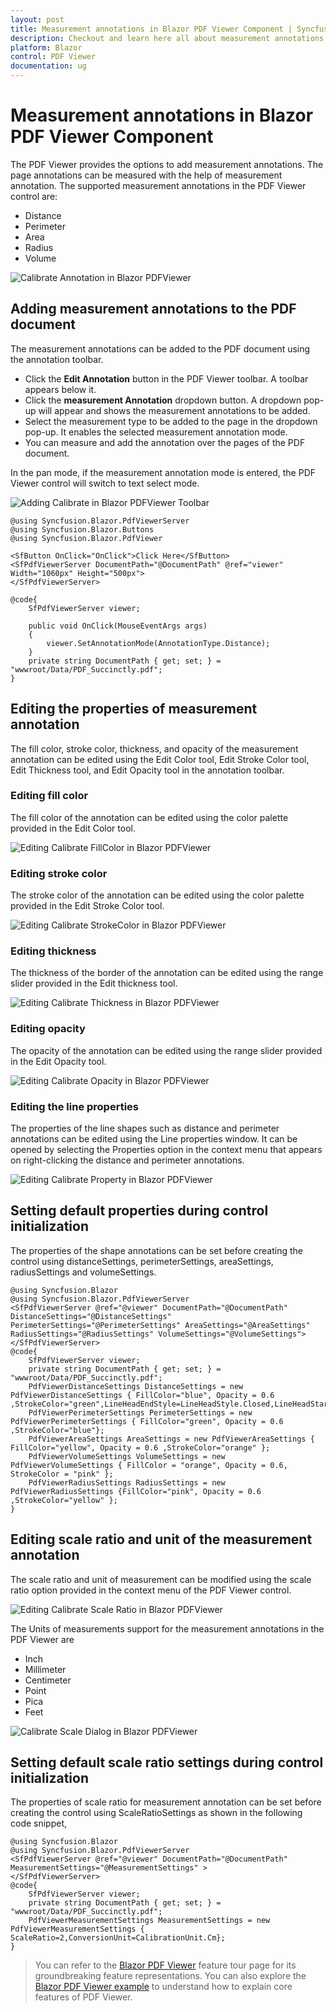 ```yaml
---
layout: post
title: Measurement annotations in Blazor PDF Viewer Component | Syncfusion
description: Checkout and learn here all about measurement annotations in Syncfusion Blazor PDF Viewer component and more.
platform: Blazor
control: PDF Viewer
documentation: ug
---
```


# Measurement annotations in Blazor PDF Viewer Component

The PDF Viewer provides the options to add measurement annotations. The page annotations can be measured with the help of measurement annotation. The supported measurement annotations in the PDF Viewer control are:

* Distance
* Perimeter
* Area
* Radius
* Volume

![Calibrate Annotation in Blazor PDFViewer](../../pdfviewer/images/blazor-pdfviewer-calibrate-annotation.png)

## Adding measurement annotations to the PDF document

The measurement annotations can be added to the PDF document using the annotation toolbar.

* Click the **Edit Annotation** button in the PDF Viewer toolbar. A toolbar appears below it.
* Click the **measurement Annotation** dropdown button. A dropdown pop-up will appear and shows the measurement annotations to be added.
* Select the measurement type to be added to the page in the dropdown pop-up. It enables the selected measurement annotation mode.
* You can measure and add the annotation over the pages of the PDF document.

In the pan mode, if the measurement annotation mode is entered, the PDF Viewer control will switch to text select mode.

![Adding Calibrate in Blazor PDFViewer Toolbar](../../pdfviewer/images/blazor-pdfviewer-add-calibrate-in-toolbar.png)


```cshtml
@using Syncfusion.Blazor.PdfViewerServer
@using Syncfusion.Blazor.Buttons
@using Syncfusion.Blazor.PdfViewer

<SfButton OnClick="OnClick">Click Here</SfButton>
<SfPdfViewerServer DocumentPath="@DocumentPath" @ref="viewer" Width="1060px" Height="500px">
</SfPdfViewerServer>

@code{
    SfPdfViewerServer viewer;

    public void OnClick(MouseEventArgs args)
    {
        viewer.SetAnnotationMode(AnnotationType.Distance);
    }
    private string DocumentPath { get; set; } = "wwwroot/Data/PDF_Succinctly.pdf";
}
```

## Editing the properties of measurement annotation

The fill color, stroke color, thickness, and opacity of the measurement annotation can be edited using the Edit Color tool, Edit Stroke Color tool, Edit Thickness tool, and Edit Opacity tool in the annotation toolbar.

### Editing fill color

The fill color of the annotation can be edited using the color palette provided in the Edit Color tool.

![Editing Calibrate FillColor in Blazor PDFViewer](../../pdfviewer/images/blazor-pdfviewer-calibrate-fillcolor.png)

### Editing stroke color

The stroke color of the annotation can be edited using the color palette provided in the Edit Stroke Color tool.

![Editing Calibrate StrokeColor in Blazor PDFViewer](../../pdfviewer/images/blazor-pdfviewer-calibrate-stroke-color.png)

### Editing thickness

The thickness of the border of the annotation can be edited using the range slider provided in the Edit thickness tool.

![Editing Calibrate Thickness in Blazor PDFViewer](../../pdfviewer/images/blazor-pdfviewer-calibrate-thickness.png)

### Editing opacity

The opacity of the annotation can be edited using the range slider provided in the Edit Opacity tool.

![Editing Calibrate Opacity in Blazor PDFViewer](../../pdfviewer/images/blazor-pdfviewer-calibrate-opacity.png)

### Editing the line properties

The properties of the line shapes such as distance and perimeter annotations can be edited using the Line properties window. It can be opened by selecting the Properties option in the context menu that appears on right-clicking the distance and perimeter annotations.

![Editing Calibrate Property in Blazor PDFViewer](../../pdfviewer/images/blazor-pdfviewer-calibrate-property.png)

## Setting default properties during control initialization

The properties of the shape annotations can be set before creating the control using distanceSettings, perimeterSettings, areaSettings, radiusSettings and volumeSettings.

```cshtml
@using Syncfusion.Blazor
@using Syncfusion.Blazor.PdfViewerServer
<SfPdfViewerServer @ref="@viewer" DocumentPath="@DocumentPath" DistanceSettings="@DistanceSettings" PerimeterSettings="@PerimeterSettings" AreaSettings="@AreaSettings" RadiusSettings="@RadiusSettings" VolumeSettings="@VolumeSettings">
</SfPdfViewerServer>
@code{
    SfPdfViewerServer viewer;
    private string DocumentPath { get; set; } = "wwwroot/Data/PDF_Succinctly.pdf";
    PdfViewerDistanceSettings DistanceSettings = new PdfViewerDistanceSettings { FillColor="blue", Opacity = 0.6 ,StrokeColor="green",LineHeadEndStyle=LineHeadStyle.Closed,LineHeadStartStyle=LineHeadStyle.Round};
    PdfViewerPerimeterSettings PerimeterSettings = new PdfViewerPerimeterSettings { FillColor="green", Opacity = 0.6 ,StrokeColor="blue"};
    PdfViewerAreaSettings AreaSettings = new PdfViewerAreaSettings { FillColor="yellow", Opacity = 0.6 ,StrokeColor="orange" };
    PdfViewerVolumeSettings VolumeSettings = new PdfViewerVolumeSettings { FillColor = "orange", Opacity = 0.6, StrokeColor = "pink" };
    PdfViewerRadiusSettings RadiusSettings = new PdfViewerRadiusSettings {FillColor="pink", Opacity = 0.6 ,StrokeColor="yellow" };
}
```

## Editing scale ratio and unit of the measurement annotation

The scale ratio and unit of measurement can be modified using the scale ratio option provided in the context menu of the PDF Viewer control.

![Editing Calibrate Scale Ratio in Blazor PDFViewer](../../pdfviewer/images/blazor-pdfviewer-calibrate-scaleratio.png)

The Units of measurements support for the measurement annotations in the PDF Viewer are

* Inch
* Millimeter
* Centimeter
* Point
* Pica
* Feet

![Calibrate Scale Dialog in Blazor PDFViewer](../../pdfviewer/images/blazor-pdfviewer-calibrate-scale-dialog.png)

## Setting default scale ratio settings during control initialization

The properties of scale ratio for measurement annotation can be set before creating the control using ScaleRatioSettings as shown in the following code snippet,

```cshtml
@using Syncfusion.Blazor
@using Syncfusion.Blazor.PdfViewerServer
<SfPdfViewerServer @ref="@viewer" DocumentPath="@DocumentPath" MeasurementSettings="@MeasurementSettings" >
</SfPdfViewerServer>
@code{
    SfPdfViewerServer viewer;
    private string DocumentPath { get; set; } = "wwwroot/Data/PDF_Succinctly.pdf";
    PdfViewerMeasurementSettings MeasurementSettings = new PdfViewerMeasurementSettings { ScaleRatio=2,ConversionUnit=CalibrationUnit.Cm};
}
```

> You can refer to the [Blazor PDF Viewer](https://www.syncfusion.com/blazor-components/blazor-pdf-viewer) feature tour page for its groundbreaking feature representations. You can also explore the [Blazor PDF Viewer example](https://blazor.syncfusion.com/demos/pdf-viewer/default-functionalities?theme=bootstrap4) to understand how to explain core features of PDF Viewer.